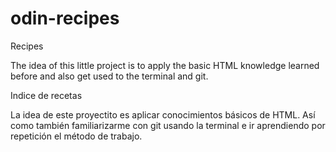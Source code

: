 # odin-recipes

Recipes

The idea of this little project is to apply the basic HTML knowledge learned before and also get used to the terminal and git.

Indice de recetas

La idea de este proyectito es aplicar conocimientos básicos de HTML. Así como también familiarizarme con git usando la terminal e ir aprendiendo por repetición el método de trabajo.
